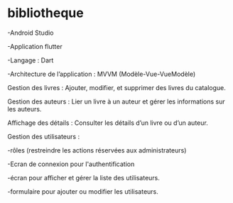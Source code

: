# bibliotheque

-Android Studio

-Application flutter

-Langage : Dart

-Architecture de l’application : MVVM (Modèle-Vue-VueModèle)

Gestion des livres : Ajouter, modifier, et supprimer des livres du catalogue.

Gestion des auteurs : Lier un livre à un auteur et gérer les informations sur les auteurs.

Affichage des détails : Consulter les détails d’un livre ou d’un auteur.

Gestion des utilisateurs : 

  -rôles (restreindre les actions réservées aux administrateurs)
  
  -Ecran de connexion pour l'authentification
  
  -écran pour afficher et gérer la liste des utilisateurs.
  
  -formulaire pour ajouter ou modifier les utilisateurs.
